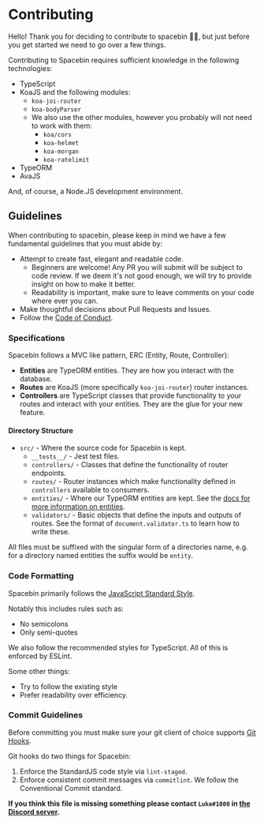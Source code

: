 # Contributing

Hello! Thank you for deciding to contribute to spacebin 🚀🌌, but just before you get started we need to go over a few things.

Contributing to Spacebin requires sufficient knowledge in the following technologies:

- TypeScript
- KoaJS and the following modules:
  - `koa-joi-router`
  - `koa-bodyParser`
  - We also use the other modules, however you probably will not need to work with them:
    - `koa/cors`
    - `koa-helmet`
    - `koa-morgan`
    - `koa-ratelimit`
- TypeORM
- AvaJS

And, of course, a Node.JS development environment.

## Guidelines

When contributing to spacebin, please keep in mind we have a few fundamental guidelines that you must abide by:

- Attempt to create fast, elegant and readable code.
  - Beginners are welcome! Any PR you will submit will be subject to code review. If we deem it's not good enough, we will try to provide insight on how to make it better.
  - Readability is important, make sure to leave comments on your code where ever you can.
- Make thoughtful decisions about Pull Requests and Issues.
- Follow the [Code of Conduct](CODE_OF_CONDUCT.md).

### Specifications

Spacebin follows a MVC like pattern, ERC (Entity, Route, Controller):

- **Entities** are TypeORM entities. They are how you interact with the database.
- **Routes** are KoaJS (more specifically `koa-joi-router`) router instances.
- **Controllers** are TypeScript classes that provide functionality to your routes and interact with your entities. They are the glue for your new feature.

#### Directory Structure

- `src/` - Where the source code for Spacebin is kept.
  - `__tests__/` - Jest test files.
  - `controllers/` - Classes that define the functionality of router endpoints.
  - `routes/` - Router instances which make functionality defined in `controllers` available to consumers.
  - `entities/` - Where our TypeORM entities are kept. See the [docs for more information on entities](https://typeorm.io/#/entities).
  - `validators/` - Basic objects that define the inputs and outputs of routes. See the format of `document.validator.ts` to learn how to write these.

All files must be suffixed with the singular form of a directories name, e.g. for a directory named entities the suffix would be `entity`.

### Code Formatting

Spacebin primarily follows the [JavaScript Standard Style](https://standardjs.com/).

Notably this includes rules such as:

- No semicolons
- Only semi-quotes

We also follow the recommended styles for TypeScript. All of this is enforced by ESLint.

Some other things:

- Try to follow the existing style
- Prefer readability over efficiency.

### Commit Guidelines

Before committing you must make sure your git client of choice supports [Git Hooks](https://git-scm.com/book/en/v2/Customizing-Git-Git-Hooks).

Git hooks do two things for Spacebin:

1. Enforce the StandardJS code style via `lint-staged`.
2. Enforce consistent commit messages via `commitlint`. We follow the Conventional Commit standard.

**If you think this file is missing something please contact `Luke#1000` in [the Discord server](https://discord.gg/zsxwgYc).**
